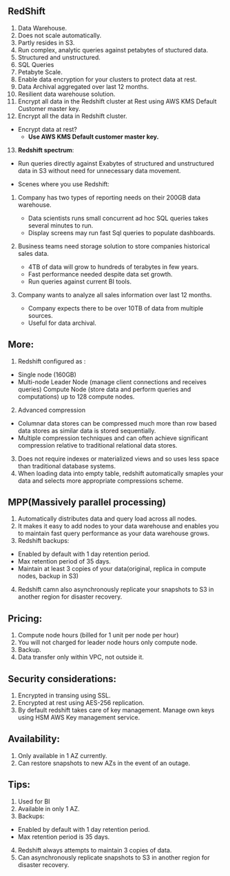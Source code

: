 ## RedShift

1. Data Warehouse.
2. Does not scale automatically.
3. Partly resides in S3.
4. Run complex, analytic queries against petabytes of stuctured data.
5. Structured and unstructured.
6. SQL Queries
7. Petabyte Scale.
8. Enable data encryption for your clusters to protect data at rest.
9. Data Archival aggregated over last 12 months.
10. Resilient data warehouse solution.
11. Encrypt all data in the Redshift cluster at Rest using AWS KMS Default Customer master key.
12. Encrypt all the data in Redshift cluster.
  - Encrypt data at rest?
     - **Use AWS KMS Default customer master key.**
13. **Redshift spectrum**:
  - Run queries directly against Exabytes of structured and unstructured data in S3 without need for unnecessary data movement.

- Scenes where you use Redshift:

1. Company has two types of reporting needs on their 200GB data warehouse.
    - Data scientists runs small concurrent ad hoc SQL queries takes several minutes to run.
    - Display screens may run fast Sql queries to populate dashboards.

2. Business teams need storage solution to store companies historical sales data.
   - 4TB of data will grow to hundreds of terabytes in few years.
   - Fast performance needed despite data set growth.
   - Run queries against current BI tools.
 
3. Company wants to analyze all sales information over last 12 months.
   - Company expects there to be over 10TB of data from multiple sources.
   - Useful for data archival.


## More:

1. Redshift configured as :
- Single node (160GB)
- Multi-node
    Leader Node (manage client connections and receives queries)
    Compute Node (store data and perform queries and computations) up to 128 compute nodes.
2. Advanced compression
- Columnar data stores can be compressed much more than row based data stores as similar data is stored sequentially.
- Multiple compression techniques and can often achieve significant compression relative to traditional relational data stores.
3. Does not require indexes or materialized views and so uses less space than traditional database systems.
4. When loading data into empty table, redshift automatically smaples your data and selects more appropriate compressions scheme.

## MPP(Massively parallel processing)

1. Automatically distributes data and query load across all nodes.
2. It makes it easy to add nodes to your data warehouse and enables you to maintain fast query performance as your data warehouse grows.
3. Redshift backups:
- Enabled by default with 1 day retention period.
- Max retention period of 35 days.
- Maintain at least 3 copies of your data(original, replica in compute nodes, backup in S3)
4. Redshift camn also asynchronously replicate your snapshots to S3 in another region for disaster recovery.

## Pricing:

1. Compute node hours (billed for 1 unit per node per hour)
2. You will not charged for leader node hours only compute node.
3. Backup.
4. Data transfer only within VPC, not outside it.

## Security considerations:

1. Encrypted in transing using SSL.
2. Encrypted at rest using AES-256 replication.
3. By default redshift takes care of key management.
    Manage own keys using HSM
    AWS Key management service.

## Availability:

1. Only available in 1 AZ currently.
2. Can restore snapshots to new AZs in the event of an outage.

## Tips:

1. Used for BI
2. Available in only 1 AZ.
3. Backups:
 - Enabled by default with 1 day retention period.
 - Max retention period is 35 days.
4. Redshift always attempts to maintain 3 copies of data.
5. Can asynchronously replicate snapshots to S3 in another region for disaster recovery.
